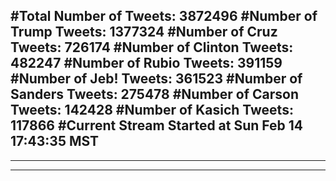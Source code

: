 #Total Number of Tweets: 3872496 
#Number of Trump Tweets: 1377324
#Number of Cruz Tweets: 726174
#Number of Clinton Tweets: 482247
#Number of Rubio Tweets: 391159
#Number of Jeb! Tweets: 361523
#Number of Sanders Tweets: 275478
#Number of Carson Tweets: 142428
#Number of Kasich Tweets: 117866
#Current Stream Started at Sun Feb 14 17:43:35 MST
---
---
---
